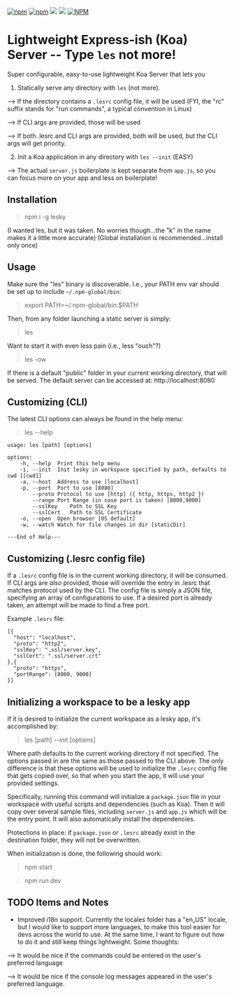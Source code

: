 [![npm](https://img.shields.io/npm/v/lesky)](https://www.npmjs.com/package/lesky)
[![npm](https://img.shields.io/npm/dt/lesky)](https://www.npmjs.com/package/lesky)
[![](https://gitlab.com/richardeschloss/les/badges/master/pipeline.svg)](https://gitlab.com/richardeschloss/les)
[![](https://gitlab.com/richardeschloss/les/badges/master/coverage.svg)](https://gitlab.com/richardeschloss/les)
[![NPM](https://img.shields.io/npm/l/lesky)](https://github.com/richardeschloss/les/blob/development/LICENSE)

# Lightweight Express-ish (Koa) Server -- Type `les` not more!

Super configurable, easy-to-use lightweight Koa Server that lets you
1. Statically serve any directory with `les` (not more). 

--> If the directory contains a `.lesrc` config file, it will be used (FYI, the "rc" suffix stands for "run commands", a typical convention in Linux)

--> If CLI args are provided, those will be used

--> If both .lesrc and CLI args are provided, both will be used, but the CLI args will get priority. 

2. Init a Koa application in any directory with `les --init` (EASY)

--> The actual `server.js` boilerplate is kept separate from `app.js`, so you can focus more on your app and less on boilerplate! 


## Installation

> npm i -g lesky

(I wanted les, but it was taken. No worries though...the "k" in the name makes it a little more accurate)
(Global installation is recommended...install only once)

## Usage

Make sure the "les" binary is discoverable. I.e., your PATH env var should be set up to include `~/.npm-global/bin`:

> export PATH=~/.npm-global/bin:\$PATH

Then, from any folder launching a static server is simply:

> les

Want to start it with even less pain (i.e., less "ouch"?)

> les -ow

If there is a default "public" folder in your current working directory, that will be served. The default server can be accessed at: http://localhost:8080

## Customizing (CLI)

The latest CLI options can always be found in the help menu:

> les --help

```
usage: les [path] [options]

options:
	-h,	--help	Print this help menu
	-i,	--init	Init lesky in workspace specified by path, defaults to cwd [[cwd]]
	-a,	--host	Address to use [localhost]
	-p,	--port	Port to use [8080]
		--proto	Protocol to use [http] ({ http, https, http2 })
		--range	Port Range (in case port is taken) [8000,9000]
		--sslKey	Path to SSL Key
		--sslCert	Path to SSL Certificate
	-o,	--open	Open browser [OS default]
	-w,	--watch	Watch for file changes in dir [staticDir]

---End of Help---

```

## Customizing (.lesrc config file)

If a `.lesrc` config file is in the current working directory, it will be consumed. If CLI args are _also_ provided, those will override the entry in .lesrc that matches protocol used by the CLI. The config file is simply a JSON file, specifying an array of configurations to use. If a desired port is already taken, an attempt will be made to find a free port.

Example `.lesrc` file:

```
[{
  "host": "localhost",
  "proto": "http2",
  "sslKey": ".ssl/server.key",
  "sslCert": ".ssl/server.crt"
},{
  "proto": "https",
  "portRange": [8000, 9000]
}]
```

## Initializing a workspace to be a lesky app

If it is desired to initialize the current workspace as a lesky app, it's accomplished by:

> les [path] --init [options]

Where path defaults to the current working directory if not specified. The options passed in are the same as those passed to the CLI above. The only difference is that these options will be used to initialize the `.lesrc` config file that gets copied over, so that when you start the app, it will use your provided settings. 

Specifically, running this command will initialize a `package.json` file in your workspace with useful scripts and dependencies (such as Koa). Then it will copy over several sample files, including `server.js` and `app.js` which will be the entry point. It will also automatically install the dependencies. 

Protections in place: if `package.json` or `.lesrc` already exist in the destination folder, they will not be overwritten.

When initialization is done, the following should work:

> npm start 

> npm run dev 

## TODO Items and Notes

- Improved i18n support. Currently the locales folder has a "en_US" locale, but I would like to support more languages, to make this tool easier for devs across the world to use. At the same time, I want to figure out how to do it and still keep things lightweight. Some thoughts:

--> It would be nice if the commands could be entered in the user's preferred language 

--> It would be nice if the console log messages appeared in the user's preferred language.



